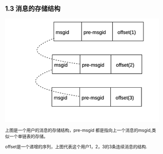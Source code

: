 ## 1.3 消息的存储结构

![](/assets/chatMsgStorageStruct.png)

上图是一个用户的消息的存储结构，pre-msgid  都是指向上一个消息的msgid,类似一个单链表的存储。

offset是一个递增的序列，上图代表这个用户1，2，3的3条连续消息的结构.



